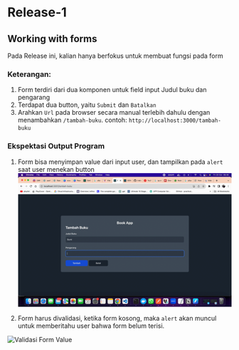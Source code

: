 # Release-1

## Working with forms

Pada Release ini, kalian hanya berfokus untuk membuat fungsi pada form

### Keterangan:
1. Form terdiri dari dua komponen untuk field input Judul buku dan pengarang
2. Terdapat dua button, yaitu `Submit` dan `Batalkan`
3. Arahkan `Url` pada browser secara manual terlebih dahulu dengan menambahkan `/tambah-buku`.
contoh: `http://localhost:3000/tambah-buku` 

### Ekspektasi Output Program
1. Form bisa menyimpan value dari input user, dan tampilkan pada `alert` saat user menekan button
![Menampilkan Form Value pada Alert](Release-1.1.gif)

2. Form harus divalidasi, ketika form kosong, maka `alert` akan muncul untuk memberitahu user bahwa form belum terisi.

![Validasi Form Value](Release-1.2.gif)
